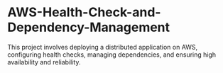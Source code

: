 # AWS-Health-Check-and-Dependency-Management
This project involves deploying a distributed application on AWS, configuring health checks, managing dependencies, and ensuring high availability and reliability.
